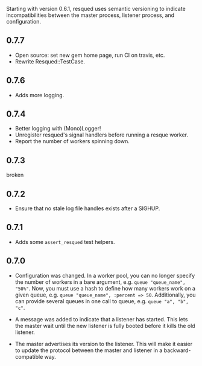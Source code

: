 Starting with version 0.6.1, resqued uses semantic versioning to indicate incompatibilities between the master process, listener process, and configuration.

0.7.7
-----

* Open source: set new gem home page, run CI on travis, etc.
* Rewrite Resqued::TestCase.

0.7.6
-----

* Adds more logging.

0.7.4
-----

* Better logging with (Mono)Logger!
* Unregister resqued's signal handlers before running a resque worker.
* Report the number of workers spinning down.

0.7.3
-----

broken

0.7.2
-----

* Ensure that no stale log file handles exists after a SIGHUP.

0.7.1
-----

* Adds some `assert_resqued` test helpers.

0.7.0
-----

* Configuration was changed. In a worker pool, you can no longer specify the number of workers in a bare argument, e.g. `queue "queue_name", "50%"`. Now, you must use a hash to define how many workers work on a given queue, e.g. `queue "queue_name", :percent => 50`. Additionally, you can provide several queues in one call to queue, e.g. `queue "a", "b", "c"`.

* A message was added to indicate that a listener has started. This lets the master wait until the new listener is fully booted before it kills the old listener.

* The master advertises its version to the listener. This will make it easier to update the protocol between the master and listener in a backward-compatible way.

